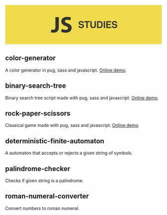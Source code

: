 <p align="center">
  <img alt="JavaScript Studies Banner" src=".github/javascript-studies-banner.png">
</p>

## color-generator
A color generator in pug, sass and javascript. <a href="https://codepen.io/joziasmartini/pen/NWrGGYz">Online demo</a>.

## binary-search-tree
Binary search tree script made with pug, sass and javascript. <a href="https://codepen.io/joziasmartini/pen/eYJeedP">Online demo</a>.

## rock-paper-scissors
Classical game made with pug, sass and javascript. <a href="https://codepen.io/joziasmartini/pen/yLavxmy">Online demo</a>.

## deterministic-finite-automaton
A automaton that accepts or rejects a given string of symbols.

## palindrome-checker
Checks if given string is a palindrome.

## roman-numeral-converter
Convert numbers to roman numeral.